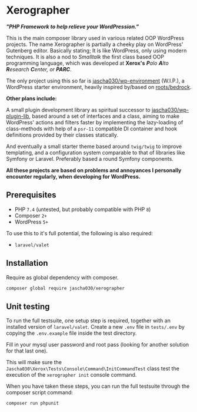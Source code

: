 # Xerographer

_**"PHP Framework to help relieve your WordPression."**_

This is the main composer library used in various related OOP WordPress projects. The name Xerographer is partially a
cheeky play on WordPress' Gutenberg editor. Basically stating; It is like WordPress, only using modern techniques. It is
also a nod to _Smalltalk_ the first class based OOP programming language, which was developed at **Xerox's**
_**P**alo **A**lto **R**esearch **C**enter, or **PARC**_.

The only project using this so far is [jascha030/wp-environment](https://github.com/jascha030/wp-environment) (W.I.P.),
a WordPress starter environment, heavily inspired by/based on [roots/bedrock](https://github.com/roots/bedrock).

**Other plans include:**

A small plugin development library as spiritual successor
to [jascha030/wp-plugin-lib](https://github.com/jascha030/wp-plugin-lib), based around a set of interfaces and a class,
aiming to make WordPress' actions and filters faster by implementing the lazy-loading of class-methods with help of
a `psr-11` compatible DI container and hook definitions provided by their classes statically.

And eventually a small starter theme based around `twig/twig` to improve templating, and a configuration system
comparable to that of libraries like Symfony or Laravel. Preferably based a round Symfony components.

**All these projects are based on problems and annoyances I personally encounter regularly, when developing for
WordPress.**

## Prerequisites

* PHP `7.4` (untested, but probably compatible with PHP `8`)
* Composer `2+`
* WordPress `5+`

To use this to it's full potential, the following is also required:

* `laravel/valet`

## Installation

Require as global dependency with composer.

```sh
composer global require jascha030/xerographer
```

## Unit testing

To run the full testsuite, one setup step is required, together with an installed version of `laravel/valet`. Create a
new `.env` file in `tests/.env` by copying the `.env.example` file inside the test directory. 

Fill in your mysql user password and root pass (looking for another solution for that last one).

This will make sure the `Jascha030\Xerox\Tests\Console\Command\InitCommandTest` class test the execution of
the `xerographer init` console command.

When you have taken these steps, you can run the full testsuite through the composer script command:

```sh
composer run phpunit
```
